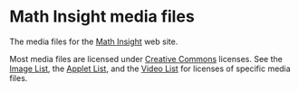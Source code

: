 # Math Insight media files
The media files for the [Math Insight](http://mathinsight.org) web site.

Most media files are licensed under [Creative Commons](https://creativecommons.org/) licenses.  See the [Image List](http://mathinsight.org/image/list), the [Applet List](http://mathinsight.org/applet/list), and the [Video List](http://mathinsight.org/video/list) for licenses of specific media files.
